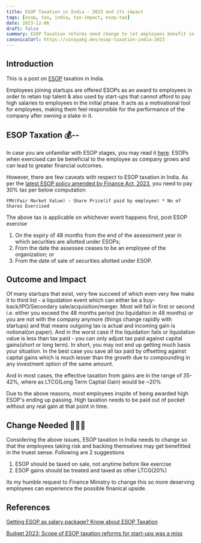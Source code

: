 ```yaml
---
title: ESOP Taxation in India - 2023 and its impact 
tags: [esop, tax, india, tax-impact, esop-tax]
date: 2023-12-06
draft: false
summary: ESOP Taxation reforms need change to let employees benefit in the truest sense
canonicalUrl: https://vinayakg.dev/esop-taxation-india-2023
---
```


## Introduction

This is a post on [ESOP](https://www.investopedia.com/terms/e/esop.asp) taxation in India.

Employees joining startups are offered ESOPs as an award to employees in order to retain top 
talent & also used by start-ups that cannot afford to pay high salaries to 
employees in the initial phase. 
It acts as a motivational tool for employees, making them feel responsible for the 
performance of the company after owning a stake in it.

## ESOP Taxation 💰--

In case you are unfamiliar with ESOP stages, you may read it [here](https://www.ahujaandahuja.in/demystifying-taxability-of-esop-in-india/). 
ESOPs when exercised can be beneficial to the employee as company grows and can lead to greater financial outcomes.

However, there are few caveats with respect to ESOP taxation in India. As per the [latest ESOP policy amended by Finance Act, 2023](https://incometaxindia.gov.in/tutorials/50.taxation-of-esops.pdf), you need to pay 30% tax per below computation 
````
FMV(Fair Market Value) - Share Price(if paid by employee) * No of Shares Exercised
````

The above tax is applicable on whichever event happens first, post ESOP exercise
1. On the expiry of 48 months from the end of the assessment year in which securities are 
allotted under ESOPs;
1. From the date the assessee ceases to be an employee of the organization; or
1. From the date of sale of securities allotted under ESOP.

## Outcome and Impact

Of many startups that exist, very few succeed of which even very few make it to third list - a liquidation event which can either be a buy-back/IPO/Secondary sale/acquisition/merger.
Most will fall in first or second i.e. either you exceed the 48 months period (no liquidation in 48 months) or you are not with the company anymore (things change rapidly with startups) and that means outgoing tax is actual and incoming gain is notional(on paper). 
And in the worst case if the liquidation fails or liquidation value is less than tax paid - you can only adjust tax paid against capital gains(short or long term).
In short, you may not end up getting much basis your situation. In the best case you save all tax paid by offsetting against capital gains which is much lesser than the growth due to compounding in any investment option of the same amount.

And in most cases, the effective taxation from gains are in the range of 35-42%, where as LTCG(Long Term Captial Gain) would be ~20%

Due to the above reasons, most employees inspite of being awarded high ESOP's ending up passing. High taxation needs to be paid out of pocket without any real gain at that point in time.

## Change Needed 🥺🙋🏼

Considering the above issues, ESOP taxation in India needs to change so that the employees taking risk and backing themselves may get benefitted in the truest sense. 
Following are 2 suggestions
1. ESOP should be taxed on sale, not anytime before like exercise
2. ESOP gains should be treated and taxed as other LTCG(20%)

Its my humble request to Finance Ministry to change this so more deserving employees can experience the possible finanical upside.


## References

[Getting ESOP as salary package? Know about ESOP Taxation](https://cleartax.in/s/taxation-on-esop-rsu-stock-options)

[Budget 2023: Scope of ESOP taxation reforms for start-ups was a miss](https://timesofindia.indiatimes.com/business/budget/budget-2023-scope-of-esop-taxation-reforms-for-start-ups-was-a-miss/articleshow/98296871.cms)
